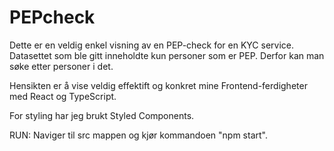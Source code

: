 # PEPcheck


Dette er en veldig enkel visning av en PEP-check for en KYC service.
Datasettet som ble gitt inneholdte kun personer som er PEP. Derfor kan man søke etter personer i det. 

Hensikten er å vise veldig effektift og konkret mine Frontend-ferdigheter med React og TypeScript.

For styling har jeg brukt Styled Components.


RUN:
Naviger til src mappen og kjør kommandoen "npm start".

